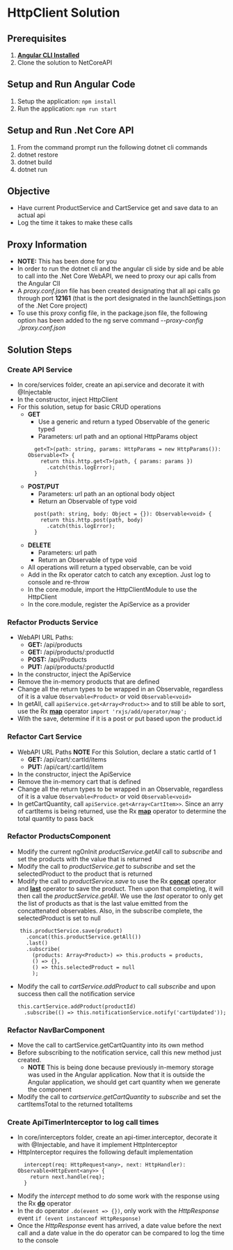 # HttpClient Solution

## Prerequisites
1. **[Angular CLI Installed](https://github.com/angular/angular-cli#installation)**
1. Clone the solution to NetCoreAPI

## Setup and Run Angular Code
1. Setup the application: `npm install`
1. Run the application: `npm run start`

## Setup and Run .Net Core API
1. From the command prompt run the following dotnet cli commands
1. dotnet restore
1. dotnet build
1. dotnet run

## Objective
  * Have current ProductService and CartService get and save data to an actual api
  * Log the time it takes to make these calls

## Proxy Information
  * **NOTE:** This has been done for you
  * In order to run the dotnet cli and the angular cli side by side and be able to call into the .Net Core WebAPI, we need to proxy our api calls from the Angular ClI
  * A _proxy.conf.json_ file has been created designating that all api calls go through port **12161** (that is the port designated in the launchSettings.json of the .Net Core project)
  * To use this proxy config file, in the package.json file, the following option has been added to the ng serve command _--proxy-config ./proxy.conf.json_

## Solution Steps
### Create API Service
  * In core/services folder, create an api.service and decorate it with @Injectable
  * In the constructor, inject HttpClient
  * For this solution, setup for basic CRUD operations 
    * **GET** 
      * Use a generic and return a typed Observable of the generic typed
      * Parameters: url path and an optional HttpParams object
      ```angular2html
        get<T>(path: string, params: HttpParams = new HttpParams()): Observable<T> {
          return this.http.get<T>(path, { params: params })
            .catch(this.logError);
        }
      ```      
    * **POST/PUT**
      * Parameters: url path an an optional body object
      * Return an Observable of type void
      ```angular2html
        post(path: string, body: Object = {}): Observable<void> {
          return this.http.post(path, body)
            .catch(this.logError);
        }
      ```      
    * **DELETE**
      * Parameters: url path
      * Return an Observable of type void
	* All operations will return a typed observable, can be void 
	* Add in the Rx operator catch to catch any exception. Just log to console and re-throw	
	* In the core.module, import the HttpClientModule to use the HttpClient
	* In the core.module, register the ApiService as a provider
	
### Refactor Products Service
  * WebAPI URL Paths:
    * **GET:** /api/products
    * **GET:** /api/products/:productId
    * **POST:** /api/Products
    * **PUT:** /api/products/:productId
  * In the constructor, inject the ApiService
  * Remove the in-memory products that are defined
  * Change all the return types to be wrapped in an Observable, regardless of it is a value `Observable<Product>` or void `Observable<void>`
  * In getAll, call `apiService.get<Array<Product>>` and to still be able to sort, use the Rx **[map](https://www.learnrxjs.io/operators/transformation/map.html)** operator `import 'rxjs/add/operator/map';`
  * With the save, determine if it is a post or put based upon the product.id
 
### Refactor Cart Service
  * WebAPI URL Paths **NOTE** For this Solution, declare a static cartId of 1
    * **GET:** /api/cart/:cartId/items
    * **PUT:** /api/cart/:cartId/item
  * In the constructor, inject the ApiService
  * Remove the in-memory cart that is defined
  * Change all the return types to be wrapped in an Observable, regardless of it is a value `Observable<Product>` or void `Observable<void>`
  * In getCartQuantity, call `apiService.get<Array<CartItem>>`. Since an arry of cartItems is being returned, use the Rx **[map](https://www.learnrxjs.io/operators/transformation/map.html)** operator to determine the total quantity to pass back

### Refactor ProductsComponent 
  * Modify the current ngOnInit _productService.getAll_ call to _subscribe_ and set the products with the value that is returned
  * Modify the call to _productService.get_ to _subscribe_ and set the selectedProduct to the product that is returned
  * Modify the call to _productService.save_ to use the Rx **[concat](https://www.learnrxjs.io/operators/combination/concat.html)** operator and **[last](https://www.learnrxjs.io/operators/filtering/last.html)** operator to save the product. Then upon that completing, it will then call the _productService.getAll_. We use the _last_ operator to only get the list of products as that is the last value emitted from the concattenated observables. Also, in the subscribe complete, the selectedProduct is set to null
  ```angular2html
      this.productService.save(product)
        .concat(this.productService.getAll())
        .last()
        .subscribe(
          (products: Array<Product>) => this.products = products,
          () => {},
          () => this.selectedProduct = null
          );
  ```  
  * Modify the call to _cartService.addProduct_ to call _subscribe_ and upon success then call the notification service
    ```angular2html
    this.cartService.addProduct(productId)
      .subscribe(() => this.notificationService.notify('cartUpdated'));
    ```  
 
### Refactor NavBarComponent
  * Move the call to cartService.getCartQuantity into its own method
  * Before subscribing to the notification service, call this new method just created. 
    * **NOTE** This is being done because previously in-memory storage was used in the Angular application. Now that it is outside the Angular application, we should get cart quantity when we generate the component
  * Modify the call to _cartservice.getCartQuantity_ to _subscribe_ and set the cartItemsTotal to the returned totalItems
	
### Create ApiTimerInterceptor to log call times
  * In core/interceptors folder, create an api-timer.interceptor, decorate it with @Injectable, and have it implement HttpInterceptor
  * HttpInterceptor requires the following default implementation
    ```angular2html
      intercept(req: HttpRequest<any>, next: HttpHandler): Observable<HttpEvent<any>> {
        return next.handle(req);
      }
    ```
  * Modify the _intercept_ method to _do_ some work with the response using the Rx **[do](https://www.learnrxjs.io/operators/utility/do.html)** operator
  * In the do operator `.do(event => {})`, only work with the _HttpResponse_ event `if (event instanceof HttpResponse)`
  * Once the _HttpResponse_ event has arrived, a date value before the next call and a date value in the do operator can be compared to log the time to the console    
